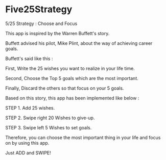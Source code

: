 # Five25Strategy

5/25 Strategy : Choose and Focus

This app is inspired by the Warren Buffett's story.

Buffett advised his pilot, Mike Plint, about the way of achieving career goals.

Buffett's said like this :

  First, Write the 25 wishes you want to realize in your life time.

  Second, Choose the Top 5 goals which are the most important.

  Finally, Discard the others so that focus on your 5 goals.

Based on this story, this app has been implemented like below :

  STEP 1. Add 25 wishes. 

  STEP 2. Swipe right 20 Wishes to give-up.

  STEP 3. Swipe left 5 Wishes to set goals.

Therefore, you can choose the most important thing in your life and focus on by using this app.

Just ADD and SWIPE!
